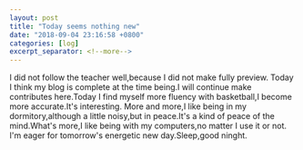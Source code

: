 ```yaml
---
layout: post
title: "Today seems nothing new"
date: "2018-09-04 23:16:58 +0800"
categories: [log]
excerpt_separator: <!--more-->
---
```

<p>
I did not follow the teacher well,because I did not  make fully preview.
Today I think my blog is complete at the time being.I will continue make contributes <!--more-->
here.Today I find myself more fluency with basketball,I become more accurate.It's interesting.
More and more,I like being in my dormitory,although a little noisy,but in peace.It's a kind of
peace of the mind.What's more,I like being with my computers,no matter I use it or not.
I'm eager for tomorrow's energetic new day.Sleep,good ninght.
</p>
